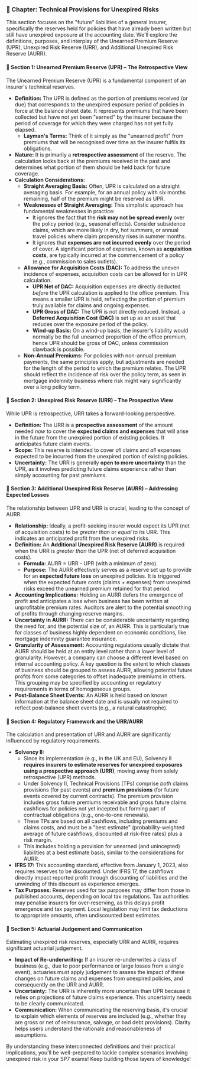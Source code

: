 ### **📗 Chapter: Technical Provisions for Unexpired Risks**

This section focuses on the "future" liabilities of a general insurer, specifically the reserves held for policies that have already been written but still have unexpired exposure at the accounting date. We'll explore the definitions, purposes, and interplay of the Unearned Premium Reserve (UPR), Unexpired Risk Reserve (URR), and Additional Unexpired Risk Reserve (AURR).

#### **🔹 Section 1: Unearned Premium Reserve (UPR) – The Retrospective View**

The Unearned Premium Reserve (UPR) is a fundamental component of an insurer's technical reserves.

* **Definition:** The UPR is defined as the portion of premiums received (or due) that corresponds to the unexpired exposure period of policies in force at the balance sheet date. It represents premiums that have been collected but have not yet been "earned" by the insurer because the period of coverage for which they were charged has not yet fully elapsed.  
  * **Layman's Terms:** Think of it simply as the "unearned profit" from premiums that will be recognised over time as the insurer fulfils its obligations.  
* **Nature:** It is primarily a **retrospective assessment** of the reserve. The calculation looks back at the premiums received in the past and determines what portion of them should be held back for future coverage.  
* **Calculation Considerations:**  
  * **Straight Averaging Basis:** Often, UPR is calculated on a straight averaging basis. For example, for an annual policy with six months remaining, half of the premium might be reserved as UPR.  
  * **Weaknesses of Straight Averaging:** This simplistic approach has fundamental weaknesses in practice:  
    * It ignores the fact that the **risk may not be spread evenly** over the policy period (e.g., seasonal effects). Consider subsidence claims, which are more likely in dry, hot summers, or annual travel policies where claim propensity rises in summer months.  
    * It ignores that **expenses are not incurred evenly** over the period of cover. A significant portion of expenses, known as **acquisition costs**, are typically incurred at the commencement of a policy (e.g., commission to sales outlets).  
  * **Allowance for Acquisition Costs (DAC):** To address the uneven incidence of expenses, acquisition costs can be allowed for in UPR calculation.  
    * **UPR Net of DAC:** Acquisition expenses are directly deducted *before* the UPR calculation is applied to the office premium. This means a smaller UPR is held, reflecting the portion of premium truly available for claims and ongoing expenses.  
    * **UPR Gross of DAC:** The UPR is not directly reduced. Instead, a **Deferred Acquisition Cost (DAC)** is set up as an asset that reduces over the exposure period of the policy.  
    * **Wind-up Basis:** On a wind-up basis, the insurer's liability would normally be the full unearned proportion of the office premium, hence UPR should be gross of DAC, unless commission clawback is possible.  
  * **Non-Annual Premiums:** For policies with non-annual premium payments, the same principles apply, but adjustments are needed for the length of the period to which the premium relates. The UPR should reflect the incidence of risk over the policy term, as seen in mortgage indemnity business where risk might vary significantly over a long policy term.

#### **🔹 Section 2: Unexpired Risk Reserve (URR) – The Prospective View**

While UPR is retrospective, URR takes a forward-looking perspective.

* **Definition:** The URR is a **prospective assessment** of the amount needed *now* to cover the **expected claims and expenses** that will arise in the future from the unexpired portion of existing policies. It anticipates future claim events.  
* **Scope:** This reserve is intended to cover *all* claims and *all* expenses expected to be incurred from the unexpired portion of existing policies.  
* **Uncertainty:** The URR is generally **open to more uncertainty** than the UPR, as it involves predicting future claims experience rather than simply accounting for past premiums.

#### **🔹 Section 3: Additional Unexpired Risk Reserve (AURR) – Addressing Expected Losses**

The relationship between UPR and URR is crucial, leading to the concept of AURR.

* **Relationship:** Ideally, a profit-seeking insurer would expect its UPR (net of acquisition costs) to be *greater than* or *equal to* its URR. This indicates an anticipated profit from the unexpired risks.  
* **Definition:** An **Additional Unexpired Risk Reserve (AURR)** is required when the URR is *greater than* the UPR (net of deferred acquisition costs).  
  * **Formula:** AURR \= URR \- UPR (with a minimum of zero).  
  * **Purpose:** The AURR effectively serves as a reserve set up to provide for an **expected future loss** on unexpired policies. It is triggered when the expected future costs (claims \+ expenses) from unexpired risks exceed the unearned premium retained for that period.  
* **Accounting Implications:** Holding an AURR defers the emergence of profit and anticipates a loss when business has been written at unprofitable premium rates. Auditors are alert to the potential smoothing of profits through changing reserve margins.  
* **Uncertainty in AURR:** There can be considerable uncertainty regarding the need for, and the potential size of, an AURR. This is particularly true for classes of business highly dependent on economic conditions, like mortgage indemnity guarantee insurance.  
* **Granularity of Assessment:** Accounting regulations usually dictate that AURR should be held at an entity level rather than a lower level of granularity. However, a company can choose a different level based on internal accounting policy. A key question is the extent to which classes of business should be grouped to assess AURR, allowing potential future profits from some categories to offset inadequate premiums in others. This grouping may be specified by accounting or regulatory requirements in terms of homogeneous groups.  
* **Post-Balance Sheet Events:** An AURR is held based on known information at the balance sheet date and is usually not required to reflect post-balance sheet events (e.g., a natural catastrophe).

#### **🔹 Section 4: Regulatory Framework and the URR/AURR**

The calculation and presentation of URR and AURR are significantly influenced by regulatory requirements.

* **Solvency II:**  
  * Since its implementation (e.g., in the UK and EU), Solvency II **requires insurers to estimate reserves for unexpired exposures using a prospective approach (URR)**, moving away from solely retrospective (UPR) methods.  
  * Under Solvency II, Technical Provisions (TPs) comprise *both* claims provisions (for past events) and **premium provisions** (for future events covered by current contracts). The premium provision includes gross future premiums receivable and gross future claims cashflows for policies not yet incepted but forming part of contractual obligations (e.g., one-to-one renewals).  
  * These TPs are based on all cashflows, including premiums and claims costs, and must be a "best estimate" (probability-weighted average of future cashflows, discounted at risk-free rates) plus a risk margin.  
  * This includes holding a provision for unearned (and unincepted) liabilities at a best estimate basis, similar to the considerations for AURR.  
* **IFRS 17:** This accounting standard, effective from January 1, 2023, also requires reserves to be discounted. Under IFRS 17, the cashflows directly impact reported profit through discounting of liabilities and the unwinding of this discount as experience emerges.  
* **Tax Purposes:** Reserves used for tax purposes may differ from those in published accounts, depending on local tax regulations. Tax authorities may penalise insurers for over-reserving, as this delays profit emergence and tax payment. Local legislation may limit tax deductions to appropriate amounts, often undiscounted best estimates.

#### **🔹 Section 5: Actuarial Judgement and Communication**

Estimating unexpired risk reserves, especially URR and AURR, requires significant actuarial judgement.

* **Impact of Re-underwriting:** If an insurer re-underwrites a class of business (e.g., due to poor performance or large losses from a single event), actuaries must apply judgement to assess the impact of these changes on future claims and expenses from unexpired policies, and consequently on the URR and AURR.  
* **Uncertainty:** The URR is inherently more uncertain than UPR because it relies on projections of future claims experience. This uncertainty needs to be clearly communicated.  
* **Communication:** When communicating the reserving basis, it's crucial to explain which elements of reserves are included (e.g., whether they are gross or net of reinsurance, salvage, or bad debt provisions). Clarity helps users understand the rationale and reasonableness of assumptions.

By understanding these interconnected definitions and their practical implications, you'll be well-prepared to tackle complex scenarios involving unexpired risk in your SP7 exams\! Keep building those layers of knowledge\!

